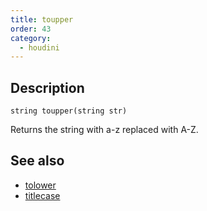 ```yaml
---
title: toupper
order: 43
category:
  - houdini
---
```


## Description

`string toupper(string str)`

Returns the string with a-z replaced with A-Z.

## See also

- [tolower](tolower.html)
- [titlecase](titlecase.html)
